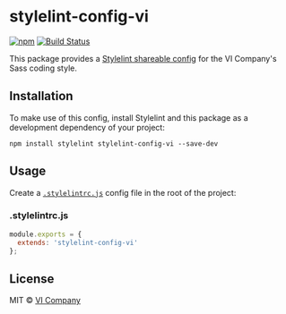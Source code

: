 # stylelint-config-vi

[![npm](https://img.shields.io/npm/v/stylelint-config-vi.svg)](https://npm.im/stylelint-config-vi)
[![Build Status](https://travis-ci.org/vicompany/stylelint-config-vi.svg?branch=master)](https://travis-ci.org/vicompany/stylelint-config-vi)

This package provides a [Stylelint shareable config](http://stylelint.io/user-guide/configuration/#extends) for the VI Company's Sass coding style.

## Installation

To make use of this config, install Stylelint and this package as a development dependency of your project:

    npm install stylelint stylelint-config-vi --save-dev

## Usage

Create a [`.stylelintrc.js`](http://stylelint.io/user-guide/configuration/#configuration) config file in the root of the project:

### .stylelintrc.js
```js
module.exports = {
  extends: 'stylelint-config-vi'
};
```

## License

MIT © [VI Company](http://vicompany.nl)
